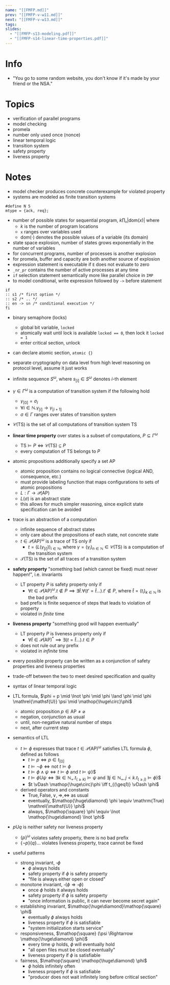 ```yaml
---
name: "[[FMFP.md]]"
prev: "[[FMFP-v-w11.md]]"
next: "[[FMFP-v-w13.md]]"
tags:
slides:
  - "[[FMFP-s13-modeling.pdf]]"
  - "[[FMFP-s14-linear-time-properties.pdf]]"
---
```



# Info
- "You go to some random website, you don't know if it's made by your friend or the NSA."


# Topics
- verification of parallel programs
- model checking
- promela
- number only used once (nonce)
- linear temporal logic
- transition system
- safety property
- liveness property

# Notes
- model checker produces concrete counterexample for violated property
- systems are modeled as finite transition systems
```spin
#define N 5
mtype = {ack, req};
```

- number of possible states for sequential program, $k \prod_{\texttt{x}} |\mathrm{dom}(x)|$ where
	- $k$ is the number of program locations
	- $\texttt{x}$ ranges over variables used
	- $\mathrm{dom(\cdot)}$ denotes the possible values of a variable (its domain)
- state space explosion, number of states grows exponentially in the number of variables
- for concurrent programs, number of processes is another explosion
- for promela, buffer and capacity are both another source of explosion
- expression statement is executable if $\texttt{E}$ does not evaluate to zero
- $\texttt{\_{}nr\_pr}$ contains the number of active processes at any time
- `if` selection statement semantically more like parallel choice in `IMP`
- to model conditional, write expression followed by `->` before statement
```promela
if
:: s1 /* first option */
:: s2 /* .. */
:: en -> sn /* conditional execution */
fi
```
- binary semaphore (locks)
	- global bit variable, `locked`
	- atomically wait until lock is available `locked == 0`, then lock it `locked = 1`
	- enter critical section, unlock
- can declare atomic section, `atomic {}`

- separate cryptography on data level from high level reasoning on protocol level, assume it just works

- infinite sequence $S^{\omega}$, where $s_{[i]} \in S^{\omega}$ denotes $i$-th element
- $\gamma \in \Gamma^{\omega}$ is a computation of transition system if the following hold
	- $\gamma_{[0]} = \sigma_{I}$
	- $\forall i \in \mathbb{N}. \gamma_{[i]} \to\gamma_{[i+1]}$
	- $\sigma \in \Gamma$ ranges over states of transition system
- $\mathcal{C}(\mathrm{TS})$ is the set of all computations of transition system $\mathrm{TS}$
- **linear time property** over states is a subset of computations, $P \subseteq \Gamma^{\omega}$
	- $\mathrm{TS} \vDash P \iff \mathcal{C}(\mathrm{TS}) \subseteq P$
	- every computation of $\mathrm{TS}$ belongs to $P$
- atomic propositions additionally specify a set $\mathrm{AP}$
	- atomic proposition contains no logical connective (logical AND, consequence, etc.)
	- must provide labeling function that maps configurations to sets of atomic propositions
	- $L : \Gamma \to \mathcal{P}(\mathrm{AP})$
	- $L(\sigma)$ is an abstract state
	- this allows for much simpler reasoning, since explicit state specification can be avoided
- trace is an abstraction of a computation
	- infinite sequence of abstract states
	- only care about the propositions of each state, not concrete state
	- $t \in \mathcal{P}(\mathrm{AP})^{\omega}$ is a trace of $\mathrm{TS}$ only if
		- $t = (L(\gamma_{[i]}))_{i \in \mathbb{N}}$, where $\gamma = (\gamma_{i})_{n \in \mathbb{N}} \in \mathcal{C}(\mathrm{TS})$ is a computation of the transition system
	- $\mathcal{T}(\mathrm{TS})$ is the set of all traces of a transition system
- **safety property** "something bad (which cannot be fixed) must never happen!", i.e. invariants
	- LT property $P$ is safety property only if
		- $\forall t \in \mathcal{P}(\mathrm{AP})^{\omega}. t \not\in P \implies \exists \widehat{t}. \forall (t' = \widehat{t}\dots) . t' \not\in P$, where $\widehat{t} = (t_{i})_{k \in \mathbb{N}}$ is the bad prefix
	- bad prefix is finite sequence of steps that leads to violation of property
	- violated in *finite* time
- **liveness property** "something good will happen eventually"
	- LT property $P$ is liveness property only if
		- $\forall\widehat{t} \in \mathcal{P}(\mathrm{AP})^{*} \implies \exists(t=\widehat{t}\dots). t \in P$
	- does not rule out any prefix
	- violated in *infinite* time
- every possible property can be written as a conjunction of safety properties and liveness properties
- trade-off between the two to meet desired specification and quality

- syntax of linear temporal logic
- LTL formula,  $\phi = p \mid \lnot \phi \mid \phi \land \phi \mid \phi \mathrel{\mathsf{U}} \psi \mid \mathop{\huge\circ}\phi$
	- atomic proposition $p \in \mathrm{AP} \neq \varnothing$
	- negation, conjunction as usual
	- until, non-negative natural number of steps
	- next, after current step
- semantics of LTL
	- $t \vDash \phi$ expresses that trace $t \in \mathcal{P}(\mathrm{AP})^{\omega}$ satisfies LTL formula $\phi$, defined as follows
		- $t \vDash p \iff p \in t_{[0]}$
		- $t \vDash \lnot\phi \iff \text{not } t \vDash \phi$
		- $t \vDash \phi \land \psi \iff t \vDash \phi \text{ and } t \vDash \psi$}$
		- $t \vDash \phi \mathrel{\mathsf{U}} \psi \iff \exists k \in \mathbb{N}_{+}. t_{(\geq k)} \vDash \psi \text{ and } \exists j \in \mathbb{N}_{+}, j < k. t_{(\geq j)} \vDash \phi$}$
		- $t \vDash \mathop{\huge\circ}\phi  \iff t_{(\geq1)} \vDash \phi$
	- derived operators and constants
		- $\mathrm{True}, \mathrm{False}, \lor, \Rightarrow, \Leftrightarrow$ as usual
		- eventually, $\mathop{\huge\diamond} \phi \equiv \mathrm{True} \mathrel{\mathsf{U}} \phi$
		- always, $\mathop{\square} \phi \equiv \lnot \mathop{\huge\diamond} \lnot \phi$
- $p \mathrel{\mathsf{U}} q$ is neither safety nor liveness property
	- $\{ p \}^{\omega}$ violates safety property, there is no bad prefix
	- $\{ \lnot p \} \{  q \} \dots$ violates liveness property, trace cannot be fixed
- useful patterns
	- strong invariant, $\mathop{\square} \phi$
		- $\phi$ always holds
		- safety property if $\phi$ is safety property
		- "file is always either open or closed"
	- monotone invariant, $\mathop{\square} (\phi \Rightarrow \mathop{\square} \phi)$
		- once $\phi$ holds it always holds
		- safety property if $\phi$ is safety property
		- "once information is public, it can never become secret again"
	- establishing invariant, $\mathop{\huge\diamond}\mathop{\square} \phi$
		- eventually $\phi$ always holds
		- liveness property if $\phi$ is satisfiable
		- "system initialization starts service"
	- responsiveness, $\mathop{\square} (\psi \Rightarrow \mathop{\huge\diamond} \phi)$
		- every time $\psi$ holds, $\phi$ will eventually hold
		- "all open files must be closed eventually"
		- liveness property if $\phi$ is satisfiable
	- fairness, $\mathop{\square} \mathop{\huge\diamond} \phi$
		- $\phi$ holds infinitely often
		- liveness property if $\phi$ is satisfiable
		- "producer does not wait infinitely long before critical section"
